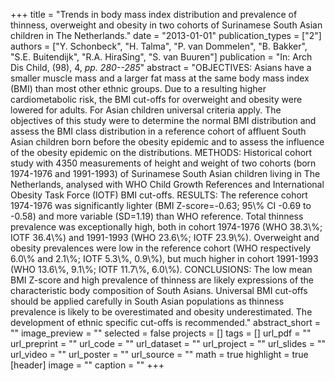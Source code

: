 +++
title = "Trends in body mass index distribution and prevalence of thinness, overweight and obesity in two cohorts of Surinamese South Asian children in The Netherlands."
date = "2013-01-01"
publication_types = ["2"]
authors = ["Y. Schonbeck", "H. Talma", "P. van Dommelen", "B. Bakker", "S.E. Buitendijk", "R.A. HiraSing", "S. van Buuren"]
publication = "In: Arch Dis Child, (98), 4, _pp. 280--285_"
abstract = "OBJECTIVES: Asians have a smaller muscle mass and a larger fat mass at the same body mass index (BMI) than most other ethnic groups. Due to a resulting higher cardiometabolic risk, the BMI cut-offs for overweight and obesity were lowered for adults. For Asian children universal criteria apply. The objectives of this study were to determine the normal BMI distribution and assess the BMI class distribution in a reference cohort of affluent South Asian children born before the obesity epidemic and to assess the influence of the obesity epidemic on the distributions. METHODS: Historical cohort study with 4350 measurements of height and weight of two cohorts (born 1974-1976 and 1991-1993) of Surinamese South Asian children living in The Netherlands, analysed with WHO Child Growth References and International Obesity Task Force (IOTF) BMI cut-offs. RESULTS: The reference cohort 1974-1976 was significantly lighter (BMI Z-score=-0.63; 95\\% CI -0.69 to -0.58) and more variable (SD=1.19) than WHO reference. Total thinness prevalence was exceptionally high, both in cohort 1974-1976 (WHO 38.3\\%; IOTF 36.4\\%) and 1991-1993 (WHO 23.6\\%; IOTF 23.9\\%). Overweight and obesity prevalences were low in the reference cohort (WHO respectively 6.0\\% and 2.1\\%; IOTF 5.3\\%, 0.9\\%), but much higher in cohort 1991-1993 (WHO 13.6\\%, 9.1\\%; IOTF 11.7\\%, 6.0\\%). CONCLUSIONS: The low mean BMI Z-score and high prevalence of thinness are likely expressions of the characteristic body composition of South Asians. Universal BMI cut-offs should be applied carefully in South Asian populations as thinness prevalence is likely to be overestimated and obesity underestimated. The development of ethnic specific cut-offs is recommended."
abstract_short = ""
image_preview = ""
selected = false
projects = []
tags = []
url_pdf = ""
url_preprint = ""
url_code = ""
url_dataset = ""
url_project = ""
url_slides = ""
url_video = ""
url_poster = ""
url_source = ""
math = true
highlight = true
[header]
image = ""
caption = ""
+++
